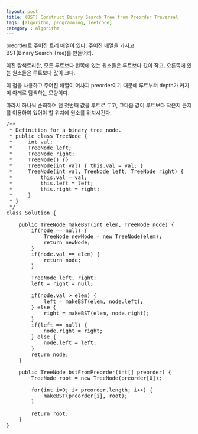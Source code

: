 ```yaml
---
layout: post
title: (BST) Construct Binary Search Tree from Preorder Traversal
tags: [algorithm, programming, leetcode]
category : algorithm
---
```


preorder로 주어진 트리 배열이 있다. 주어진 배열을 가지고  
BST(Binary Search Tree)를 만들어라.  

이진 탐색트리란, 모든 루트보다 왼쪽에 있는 원소들은 루트보다 값이 작고,
오른쪽에 있는 원소들은 루트보다 값이 크다.  

이 점을 사용하고 주어진 배열이 어차피 preorder이기 때문에 루트부터 depth가 커지며 아래로 탐색하는 모양이다.  

따라서 하나씩 순회하며 맨 첫번째 값을 루트로 두고, 그다음 값이 루트보다 작은지 큰지를 이용하여 있어야 할 위치에 원소를 위치시킨다.  


<pre class="prettyprint">
/**
 * Definition for a binary tree node.
 * public class TreeNode {
 *     int val;
 *     TreeNode left;
 *     TreeNode right;
 *     TreeNode() {}
 *     TreeNode(int val) { this.val = val; }
 *     TreeNode(int val, TreeNode left, TreeNode right) {
 *         this.val = val;
 *         this.left = left;
 *         this.right = right;
 *     }
 * }
 */
class Solution {
    
    public TreeNode makeBST(int elem, TreeNode node) {
        if(node == null) {
            TreeNode newNode = new TreeNode(elem);
            return newNode;
        }
        if(node.val == elem) {
            return node;
        }
        
        TreeNode left, right;
        left = right = null;
        
        if(node.val &#x3E; elem) {
            left = makeBST(elem, node.left);
        } else {
            right = makeBST(elem, node.right);
        }        
        if(left == null) {
            node.right = right;
        } else {
            node.left = left;
        }
        return node;
    }
    
    public TreeNode bstFromPreorder(int[] preorder) {
        TreeNode root = new TreeNode(preorder[0]);
        
        for(int i=0; i&#x3C; preorder.length; i++) {
            makeBST(preorder[i], root);
        }
        
        return root;
    }
}
</pre>